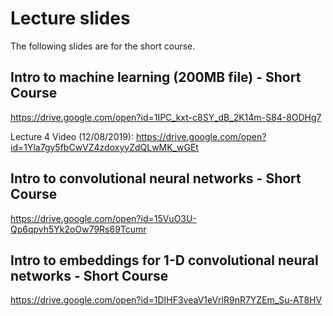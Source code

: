 # Lecture slides

The following slides are for the short course.

## Intro to machine learning (200MB file) - Short Course
https://drive.google.com/open?id=1IPC_kxt-c8SY_dB_2K14m-S84-8ODHg7

Lecture 4 Video (12/08/2019): https://drive.google.com/open?id=1Yla7gy5fbCwVZ4zdoxyyZdQLwMK_wGEt

## Intro to convolutional neural networks - Short Course
https://drive.google.com/open?id=15VuO3U-Qp6qpvh5Yk2oOw79Rs69Tcumr

## Intro to embeddings for 1-D convolutional neural networks - Short Course
https://drive.google.com/open?id=1DIHF3veaV1eVrlR9nR7YZEm_Su-AT8HV
